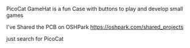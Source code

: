 PicoCat GameHat is a fun Case with buttons to play and develop small games

I've Shared the PCB on OSHPark
https://oshpark.com/shared_projects

just search for PicoCat

